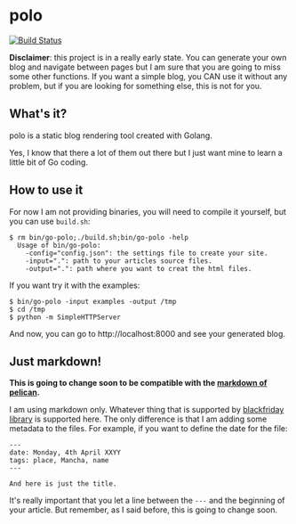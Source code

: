 polo
====

[![Build Status](https://travis-ci.org/agonzalezro/polo.png)](https://travis-ci.org/agonzalezro/polo)

**Disclaimer**: this project is in a really early state. You can generate your
own blog and navigate between pages but I am sure that you are going to miss
some other functions. If you want a simple blog, you CAN use it without any
problem, but if you are looking for something else, this is not for you.

What's it?
----------

polo is a static blog rendering tool created with Golang.

Yes, I know that there a lot of them out there but I just want mine to learn a
little bit of Go coding.

How to use it
-------------

For now I am not providing binaries, you will need to compile it yourself, but
you can use ``build.sh``:

    $ rm bin/go-polo;./build.sh;bin/go-polo -help
      Usage of bin/go-polo:
        -config="config.json": the settings file to create your site.
        -input=".": path to your articles source files.
        -output=".": path where you want to creat the html files.

If you want try it with the examples:

    $ bin/go-polo -input examples -output /tmp
    $ cd /tmp
    $ python -m SimpleHTTPServer

And now, you can go to http://localhost:8000 and see your generated blog.

Just markdown!
--------------

**This is going to change soon to be compatible with the [markdown of
pelican](http://docs.getpelican.com/en/3.1.1/getting_started.html#file-metadata).**

I am using markdown only. Whatever thing that is supported by [blackfriday
library](https://github.com/russross/blackfriday) is supported here. The only
difference is that I am adding some metadata to the files. For example, if you
want to define the date for the file:

    ---
    date: Monday, 4th April XXYY
    tags: place, Mancha, name
    ---

    And here is just the title.

It's really important that you let a line between the ``---`` and the beginning
of your article. But remember, as I said before, this is going to change soon.
